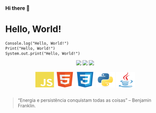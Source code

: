 ### Hi there 👋

<h1>Hello, World!</h1>

```
Console.log("Hello, World!")
Print("Hello, World!")
System.out.print("Hello, World!")

```

<div align="center">
 
  <img height ="150" src="https://camo.githubusercontent.com/c1dcb74cc1c1835b1d716f5051499a2814c683c806b15f04b0eba492863703e9/68747470733a2f2f63646e2e6472696262626c652e636f6d2f75736572732f3733303730332f73637265656e73686f74732f363538313234332f6176656e746f2e676966"/>
  <img height="150em" src="https://github-readme-stats.vercel.app/api?username=evrocha&show_icons=true&theme=dark&include_all_commits=true&count_private=true"/>
  <img height="150em" src="https://github-readme-stats.vercel.app/api/top-langs/?username=evrocha&layout=compact&langs_count=7&theme=dark&count_private=true"/>
    
</div>  
  <div style="text-align: center; margin: auto;" align="center"><br>
   <img align="center" alt="Icon-Js" height="50" width="60" src="https://raw.githubusercontent.com/devicons/devicon/master/icons/javascript/javascript-plain.svg">
   <img align="center" alt="Icon-HTML" height="50" width="60" src="https://raw.githubusercontent.com/devicons/devicon/master/icons/html5/html5-original.svg"> 
   <img align="center"  alt="Icon-CSS" height="50" width="60" src="https://raw.githubusercontent.com/devicons/devicon/master/icons/css3/css3-original.svg">
   <img align="center" alt="Icon-Python" height="50" width="60" src="https://raw.githubusercontent.com/devicons/devicon/master/icons/python/python-original.svg"> 
    <img align="center" alt="Icon-java" height="50" width="60" src="https://raw.githubusercontent.com/devicons/devicon/master/icons/java/java-original.svg">
  </div>
  <br>
  
   
   > “Energia e persistência conquistam todas as coisas” – Benjamin Franklin.
   
  
  
  ##
